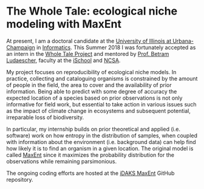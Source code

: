 The Whole Tale: ecological niche modeling with MaxEnt
=====================================================

At present, I am a doctoral candidate at the [University
of Illinois at Urbana-Champaign](http://www.illinois.edu) 
in [Informatics](http://informatics.illinois.edu). This
Summer 2018 I was fortunately accepted as an intern in the [Whole Tale
Project](https://wholetale.org) and mentored by 
[Prof. Betram Ludaescher](https://ischool.illinois.edu/people/faculty/ludaesch), faculty
at the [iSchool](https://ischool.illinois.edu) and 
[NCSA](https://ischool.illinois.edu).

My project focuses on reproducibility of ecological niche
models. In practice, collecting and cataloguing organisms
is constrained by the amount of people in the field, the
area to cover and the availability of prior information.
Being able to predict with some degree of accuracy the
expected location of a species based on prior observations
is not only informative for field work, but essential to
take action in various issues such as the impact of climate
change in ecosystems and subsequent potential, irreparable
loss of biodiversity.

In particular, my internship builds on prior theoretical
and applied (i.e. software) work on how entropy in the
distribution of samples, when coupled with information
about the environment (i.e. background data) can help
find how likely it is to find an organism in a given
location. The original model is called 
[MaxEnt](http://biodiversityinformatics.amnh.org/open_source/maxent) since
it maximizes the probability distribution for the observations
while remaining parsimonious.

The ongoing coding efforts are hosted at the 
[iDAKS MaxEnt](https://github.com/idaks/intros-MaxEnt) GitHub repository.

